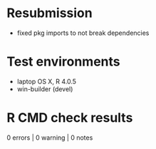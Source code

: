 # Resubmission

- fixed pkg imports to not break dependencies

# Test environments

- laptop OS X, R 4.0.5
- win-builder (devel)

# R CMD check results

0 errors | 0 warning | 0 notes
